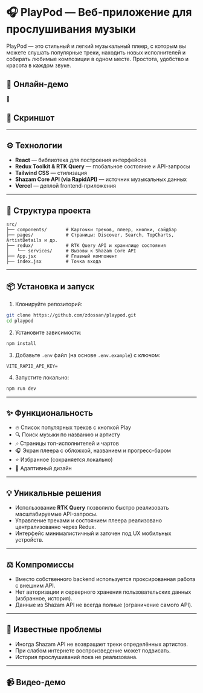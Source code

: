 # 🎧 PlayPod — Веб-приложение для прослушивания музыки

PlayPod — это стильный и легкий музыкальный плеер, с которым вы можете слушать популярные треки, находить новых исполнителей и собирать любимые композиции в одном месте. Простота, удобство и красота в каждом звуке.

## 🚀 Онлайн-демо

🔗 

## 📸 Скриншот


---

## ⚙️ Технологии

- **React** — библиотека для построения интерфейсов
- **Redux Toolkit & RTK Query** — глобальное состояние и API-запросы
- **Tailwind CSS** — стилизация
- **Shazam Core API (via RapidAPI)** — источник музыкальных данных
- **Vercel** — деплой frontend-приложения

---

## 📂 Структура проекта

```
src/
├── components/       # Карточки треков, плеер, кнопки, сайдбар
├── pages/            # Страницы: Discover, Search, TopCharts, ArtistDetails и др.
├── redux/            # RTK Query API и хранилище состояния
│   └── services/     # Вызовы к Shazam Core API
├── App.jsx           # Главный компонент
├── index.jsx         # Точка входа
```

---

## 📦 Установка и запуск

1. Клонируйте репозиторий:

```bash
git clone https://github.com/zdossan/playpod.git
cd playpod
```

2. Установите зависимости:

```bash
npm install
```

3. Добавьте `.env` файл (на основе `.env.example`) с ключом:


```
VITE_RAPID_API_KEY=
```

4. Запустите локально:

```bash
npm run dev
```

---

## ✨ Функциональность

- 🔥 Список популярных треков с кнопкой Play
- 🔍 Поиск музыки по названию и артисту
- 🎶 Страницы топ-исполнителей и чартов
- 🎧 Экран плеера с обложкой, названием и прогресс-баром
- ⭐ Избранное (сохраняется локально)
- 📱 Адаптивный дизайн

---

## 💡 Уникальные решения

- Использование **RTK Query** позволило быстро реализовать масштабируемые API-запросы.
- Управление треками и состоянием плеера реализовано централизованно через Redux.
- Интерфейс минималистичный и заточен под UX мобильных устройств.

---

## ⚖️ Компромиссы

- Вместо собственного backend используется проксированная работа с внешним API.
- Нет авторизации и серверного хранения пользовательских данных (избранное, история).
- Данные из Shazam API не всегда полные (ограничение самого API).

---

## 🐞 Известные проблемы

- Иногда Shazam API не возвращает треки определённых артистов.
- При слабом интернете воспроизведение может подвисать.
- История прослушиваний пока не реализована.

---

## 📹 Видео-демо



